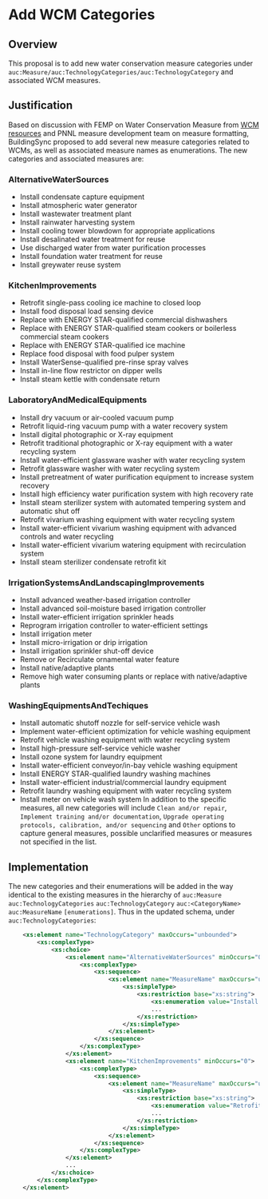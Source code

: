 # Add WCM Categories

## Overview

This proposal is to add new water conservation measure categories under `auc:Measure/auc:TechnologyCategories/auc:TechnologyCategory` and associated WCM measures.

## Justification

Based on discussion with FEMP on Water Conservation Measure from [WCM resources](https://www.energy.gov/femp/water-efficient-technology-opportunities) and PNNL measure development team on measure formatting, BuildingSync proposed to add several new measure categories related to WCMs, as well as associated measure names as enumerations. The new categories and associated measures are:

### AlternativeWaterSources

- Install condensate capture equipment
- Install atmospheric water generator
- Install wastewater treatment plant
- Install rainwater harvesting system
- Install cooling tower blowdown for appropriate applications
- Install desalinated water treatment for reuse
- Use discharged water from water purification processes
- Install foundation water treatment for reuse
- Install greywater reuse system

### KitchenImprovements

- Retrofit single-pass cooling ice machine to closed loop
- Install food disposal load sensing device
- Replace with ENERGY STAR-qualified commercial dishwashers
- Replace with ENERGY STAR-qualified steam cookers or boilerless commercial steam cookers
- Replace with ENERGY STAR-qualified ice machine
- Replace food disposal with food pulper system
- Install WaterSense-qualified pre-rinse spray valves
- Install in-line flow restrictor on dipper wells
- Install steam kettle with condensate return

### LaboratoryAndMedicalEquipments

- Install dry vacuum or air-cooled vacuum pump
- Retrofit liquid-ring vacuum pump with a water recovery system
- Install digital photographic or X-ray equipment
- Retrofit traditional photographic or X-ray equipment with a water recycling system
- Install water-efficient glassware washer with water recycling system
- Retrofit glassware washer with water recycling system
- Install pretreatment of water purification equipment to increase system recovery
- Install high efficiency water purification system with high recovery rate
- Install steam sterilizer system with automated tempering system and automatic shut off
- Retrofit vivarium washing equipment with water recycling system
- Install water-efficient vivarium washing equipment with advanced controls and water recycling
- Install water-efficient vivarium watering equipment with recirculation system
- Install steam sterilizer condensate retrofit kit

### IrrigationSystemsAndLandscapingImprovements

- Install advanced weather-based irrigation controller
- Install advanced soil-moisture based irrigation controller
- Install water-efficient irrigation sprinkler heads
- Reprogram irrigation controller to water-efficient settings
- Install irrigation meter
- Install micro-irrigation or drip irrigation
- Install irrigation sprinkler shut-off device
- Remove or Recirculate ornamental water feature
- Install native/adaptive plants
- Remove high water consuming plants or replace with native/adaptive plants

### WashingEquipmentsAndTechiques

- Install automatic shutoff nozzle for self-service vehicle wash
- Implement water-efficient optimization for vehicle washing equipment
- Retrofit vehicle washing equipment with water recycling system
- Install high-pressure self-service vehicle washer
- Install ozone system for laundry equipment
- Install water-efficient conveyor/in-bay vehicle washing equipment
- Install ENERGY STAR-qualified laundry washing machines
- Install water-efficient industrial/commercial laundry equipment
- Retrofit laundry washing equipment with water recycling system
- Install meter on vehicle wash system
  In addition to the specific measures, all new categories will include `Clean and/or repair`, `Implement training and/or documentation`, `Upgrade operating protocols, calibration, and/or sequencing` and `Other` options to capture general measures, possible unclarified measures or measures not specified in the list.

## Implementation

The new categories and their enumerations will be added in the way identical to the existing measures in the hierarchy of `auc:Measure`
`auc:TechnologyCategories`
`auc:TechnologyCategory`
`auc:<CategoryName>`
`auc:MeasureName`
`[enumerations]`.
Thus in the updated schema, under `auc:TechnologyCategories`:

```xml
    <xs:element name="TechnologyCategory" maxOccurs="unbounded">
        <xs:complexType>
            <xs:choice>
                <xs:element name="AlternativeWaterSources" minOccurs="0">
                    <xs:complexType>
                        <xs:sequence>
                            <xs:element name="MeasureName" maxOccurs="unbounded">
                                <xs:simpleType>
                                    <xs:restriction base="xs:string">
                                        <xs:enumeration value="Install condensate capture equipment"/>
                                        ...
                                    </xs:restriction>
                                </xs:simpleType>
                            </xs:element>
                        </xs:sequence>
                    </xs:complexType>
                </xs:element>
                <xs:element name="KitchenImprovements" minOccurs="0">
                    <xs:complexType>
                        <xs:sequence>
                            <xs:element name="MeasureName" maxOccurs="unbounded">
                                <xs:simpleType>
                                    <xs:restriction base="xs:string">
                                        <xs:enumeration value="Retrofit single-pass cooling ice machine to closed loop"/>
                                        ...
                                    </xs:restriction>
                                </xs:simpleType>
                            </xs:element>
                        </xs:sequence>
                    </xs:complexType>
                </xs:element>
                ...
            </xs:choice>
        </xs:complexType>
    </xs:element>
```
